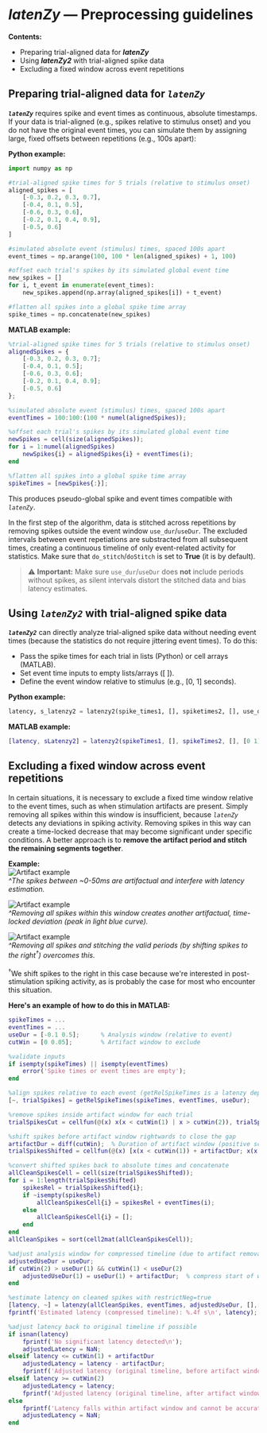 # *latenZy* — Preprocessing guidelines 
**Contents:** 
- Preparing trial-aligned data for ***latenZy***
- Using ***latenZy2*** with trial-aligned spike data
- Excluding a fixed window across event repetitions

## Preparing trial-aligned data for ***`latenZy`***
***`latenZy`*** requires spike and event times as continuous, absolute timestamps. If your data is trial-aligned (e.g., spikes relative to stimulus onset) and you do not have the original event times, you can simulate them by assigning large, fixed offsets between repetitions (e.g., 100s apart):

**Python example:**
```python
import numpy as np

#trial-aligned spike times for 5 trials (relative to stimulus onset)
aligned_spikes = [
    [-0.3, 0.2, 0.3, 0.7],
    [-0.4, 0.1, 0.5],
    [-0.6, 0.3, 0.6],
    [-0.2, 0.1, 0.4, 0.9],
    [-0.5, 0.6]
]

#simulated absolute event (stimulus) times, spaced 100s apart
event_times = np.arange(100, 100 * len(aligned_spikes) + 1, 100)

#offset each trial's spikes by its simulated global event time
new_spikes = []
for i, t_event in enumerate(event_times):
    new_spikes.append(np.array(aligned_spikes[i]) + t_event)

#flatten all spikes into a global spike time array
spike_times = np.concatenate(new_spikes)
```

**MATLAB example:**
```matlab
%trial-aligned spike times for 5 trials (relative to stimulus onset)
alignedSpikes = {
    [-0.3, 0.2, 0.3, 0.7];
    [-0.4, 0.1, 0.5];
    [-0.6, 0.3, 0.6];
    [-0.2, 0.1, 0.4, 0.9];
    [-0.5, 0.6]
};

%simulated absolute event (stimulus) times, spaced 100s apart
eventTimes = 100:100:(100 * numel(alignedSpikes));

%offset each trial's spikes by its simulated global event time
newSpikes = cell(size(alignedSpikes));
for i = 1:numel(alignedSpikes)
    newSpikes{i} = alignedSpikes{i} + eventTimes(i);
end

%flatten all spikes into a global spike time array
spikeTimes = [newSpikes{:}];
```

This produces pseudo-global spike and event times compatible with *`latenZy`*. 

In the first step of the algorithm, data is stitched across repetitions by removing spikes outside the event window `use_dur`/`useDur`. The excluded intervals between event repetiations are substracted from all subsequent times, creating a continuous timeline of only event-related activity for statistics. Make sure that `do_stitch`/`doStitch` is set to **True** (it is by default).
> ⚠️ **Important:** Make sure `use_dur`/`useDur` does **not** include periods without spikes, as silent intervals distort the stitched data and bias latency estimates.


## Using ***`latenZy2`*** with trial-aligned spike data
***`latenZy2`*** can directly analyze trial-aligned spike data without needing event times (because the statistics do not require jittering event times).
To do this:
- Pass the spike times for each trial in lists (Python) or cell arrays (MATLAB).
- Set event time inputs to empty lists/arrays ([ ]).
- Define the event window relative to stimulus (e.g., [0, 1] seconds).

**Python example:**
```python
latency, s_latenzy2 = latenzy2(spike_times1, [], spiketimes2, [], use_dur=[0, 1])
```

**MATLAB example:**
```matlab
[latency, sLatenzy2] = latenzy2(spikeTimes1, [], spikeTimes2, [], [0 1]);
```

## Excluding a fixed window across event repetitions
In certain situations, it is necessary to exclude a fixed time window relative to the event times, such as when stimulation artifacts are present. Simply removing all spikes within this window is insufficient, because  *`latenZy`* detects any deviations in spiking activity. Removing spikes in this way can create a time-locked decrease that may become significant under specific conditions. A better approach is to **remove the artifact period and stitch the remaining segments together**.

**Example:**<br>
![Artifact example](example_figs/latenzy_artifact.png)<br>
*^The spikes between ~0-50ms are artifactual and interfere with latency estimation.*

![Artifact example](example_figs/latenzy_artifact_cut.png)<br>
*^Removing all spikes within this window creates another artifactual, time-locked deviation (peak in light blue curve).*

![Artifact example](example_figs/latenzy_artifact_rem.png)<br>
*^Removing all spikes and stitching the valid periods (by shifting spikes to the right<sup>†</sup>) overcomes this.*<br>  
<sup>†</sup>We shift spikes to the right in this case because we're interested in post-stimulation spiking activity, as is probably the case for most who encounter this situation.

**Here's an example of how to do this in MATLAB:**
```matlab
spikeTimes = ...
eventTimes = ...
useDur = [-0.1 0.5];      % Analysis window (relative to event)
cutWin = [0 0.05];        % Artifact window to exclude

%validate inputs
if isempty(spikeTimes) || isempty(eventTimes)
    error('Spike times or event times are empty');
end

%align spikes relative to each event (getRelSpikeTimes is a latenzy dependency)
[~, trialSpikes] = getRelSpikeTimes(spikeTimes, eventTimes, useDur);

%remove spikes inside artifact window for each trial
trialSpikesCut = cellfun(@(x) x(x < cutWin(1) | x > cutWin(2)), trialSpikes, 'UniformOutput', false);

%shift spikes before artifact window rightwards to close the gap
artifactDur = diff(cutWin);  % Duration of artifact window (positive scalar)
trialSpikesShifted = cellfun(@(x) [x(x < cutWin(1)) + artifactDur; x(x > cutWin(2))], trialSpikesCut, 'UniformOutput', false);

%convert shifted spikes back to absolute times and concatenate
allCleanSpikesCell = cell(size(trialSpikesShifted));
for i = 1:length(trialSpikesShifted)
    spikesRel = trialSpikesShifted{i};
    if ~isempty(spikesRel)
        allCleanSpikesCell{i} = spikesRel + eventTimes(i);
    else
        allCleanSpikesCell{i} = [];
    end
end
allCleanSpikes = sort(cell2mat(allCleanSpikesCell));

%adjust analysis window for compressed timeline (due to artifact removal)
adjustedUseDur = useDur;
if cutWin(2) > useDur(1) && cutWin(1) < useDur(2)
    adjustedUseDur(1) = useDur(1) + artifactDur;  % compress start of window
end

%estimate latency on cleaned spikes with restrictNeg=true
[latency, ~] = latenzy(allCleanSpikes, eventTimes, adjustedUseDur, [],[],[],[],[],[],true,1);
fprintf('Estimated latency (compressed timeline): %.4f s\n', latency);

%adjust latency back to original timeline if possible
if isnan(latency)
    fprintf('No significant latency detected\n');
    adjustedLatency = NaN;
elseif latency <= cutWin(1) + artifactDur
    adjustedLatency = latency - artifactDur;
    fprintf('Adjusted latency (original timeline, before artifact window): %.4f s\n', adjustedLatency);
elseif latency >= cutWin(2)
    adjustedLatency = latency;
    fprintf('Adjusted latency (original timeline, after artifact window): %.4f s\n', adjustedLatency);
else
    fprintf('Latency falls within artifact window and cannot be accurately mapped\n');
    adjustedLatency = NaN;
end
```


